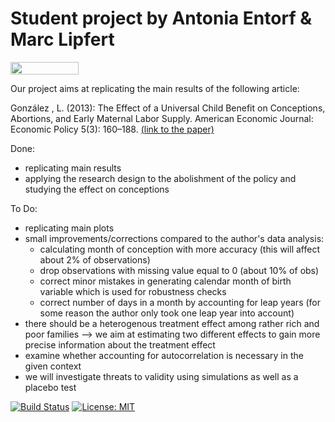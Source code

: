 # Student project by Antonia Entorf & Marc Lipfert

</a> 
<a href="https://mybinder.org/v2/gh/HumanCapitalAnalysis/student-project-antonia-marc/master?filepath=student_project_Antonia_Marc.ipynb" 
     target="_parent">
     <img align="center" 
        src="https://mybinder.org/badge_logo.svg" 
        width="109" height="20">
</a>



Our project aims at replicating the main results of the following article:

González , L. (2013): The Effect of a Universal Child Benefit on Conceptions, Abortions, and Early Maternal Labor Supply. American Economic Journal: Economic Policy 5(3): 160–188. [(link to the paper)](https://www.aeaweb.org/articles?id=10.1257/pol.5.3.160)

Done:
- replicating main results
- applying the research design to the abolishment of the policy and studying the effect on conceptions

To Do:
- replicating main plots
- small improvements/corrections compared to the author's data analysis:
  - calculating month of conception with more accuracy (this will affect about 2% of observations)
  - drop observations with missing value equal to 0 (about 10% of obs)
  - correct minor mistakes in generating calendar month of birth variable which is used for robustness checks
  - correct number of days in a month by accounting for leap years (for some reason the author only took one leap year into account)
- there should be a heterogenous treatment effect among rather rich and poor families --> we aim at estimating two different effects to       gain more precise information about the treatment effect
- examine whether accounting for autocorrelation is necessary in the given context
- we will investigate threats to validity using simulations as well as a placebo test


[//]: <> (Comment: Badges for Travis CI, MIT License and Black Code Style)

[![Build Status](https://travis-ci.org/HumanCapitalAnalysis/student-project-timmens.svg?branch=master)](https://travis-ci.org/HumanCapitalAnalysis/student-project-antonia-marc) [![License: MIT](https://img.shields.io/badge/License-MIT-blue.svg)](HumanCapitalAnalysis/student-project-antonia-marc/blob/master/LICENSE)
